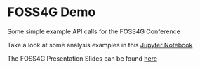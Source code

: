 # FOSS4G Demo
Some simple example API calls for the FOSS4G Conference

Take a look at some analysis examples in this [Jupyter Notebook](https://nbviewer.jupyter.org/gist/astrong19/374e3c9356218e4303353cbf11edc6a2
)

The FOSS4G Presentation Slides can be found [here](https://docs.google.com/presentation/d/1D6kDea17sRRMrxWA77gPcnqkmcmtgT3zM-AS_gji8uc/edit?usp=sharing)
